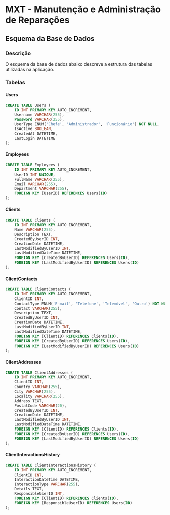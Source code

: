 # MXT - Manutenção e Administração de Reparações

## Esquema da Base de Dados

### Descrição

O esquema da base de dados abaixo descreve a estrutura das tabelas utilizadas na aplicação.

### Tabelas

#### Users

```sql
CREATE TABLE Users (
    ID INT PRIMARY KEY AUTO_INCREMENT,
    Username VARCHAR(255),
    Password VARCHAR(255),
    UserType ENUM('Chefe', 'Administrador', 'Funcionário') NOT NULL,
    IsActive BOOLEAN,
    CreatedAt DATETIME,
    LastLogin DATETIME
);
```

#### Employees

```sql
CREATE TABLE Employees (
    ID INT PRIMARY KEY AUTO_INCREMENT,
    UserID INT UNIQUE,
    FullName VARCHAR(255),
    Email VARCHAR(255),
    Department VARCHAR(255),
    FOREIGN KEY (UserID) REFERENCES Users(ID)
);
```

#### Clients

```sql
CREATE TABLE Clients (
    ID INT PRIMARY KEY AUTO_INCREMENT,
    Name VARCHAR(255),
    Description TEXT,
    CreatedByUserID INT,
    CreationDate DATETIME,
    LastModifiedByUserID INT,
    LastModifiedDateTime DATETIME,
    FOREIGN KEY (CreatedByUserID) REFERENCES Users(ID),
    FOREIGN KEY (LastModifiedByUserID) REFERENCES Users(ID)
);
```

#### ClientContacts

```sql
CREATE TABLE ClientContacts (
    ID INT PRIMARY KEY AUTO_INCREMENT,
    ClientID INT,
    ContactType ENUM('E-mail', 'Telefone', 'Telemóvel', 'Outro') NOT NULL,
    Contact VARCHAR(255),
    Description TEXT,
    CreatedByUserID INT,
    CreationDate DATETIME,
    LastModifiedByUserID INT,
    LastModifiedDateTime DATETIME,
    FOREIGN KEY (ClientID) REFERENCES Clients(ID),
    FOREIGN KEY (CreatedByUserID) REFERENCES Users(ID),
    FOREIGN KEY (LastModifiedByUserID) REFERENCES Users(ID)
);
```

#### ClientAddresses

```sql
CREATE TABLE ClientAddresses (
    ID INT PRIMARY KEY AUTO_INCREMENT,
    ClientID INT,
    Country VARCHAR(255),
    City VARCHAR(255),
    Locality VARCHAR(255),
    Address TEXT,
    PostalCode VARCHAR(20),
    CreatedByUserID INT,
    CreationDate DATETIME,
    LastModifiedByUserID INT,
    LastModifiedDateTime DATETIME,
    FOREIGN KEY (ClientID) REFERENCES Clients(ID),
    FOREIGN KEY (CreatedByUserID) REFERENCES Users(ID),
    FOREIGN KEY (LastModifiedByUserID) REFERENCES Users(ID)
);
```

#### ClientInteractionsHistory

```sql
CREATE TABLE ClientInteractionsHistory (
    ID INT PRIMARY KEY AUTO_INCREMENT,
    ClientID INT,
    InteractionDateTime DATETIME,
    InteractionType VARCHAR(255),
    Details TEXT,
    ResponsibleUserID INT,
    FOREIGN KEY (ClientID) REFERENCES Clients(ID),
    FOREIGN KEY (ResponsibleUserID) REFERENCES Users(ID)
);
```
